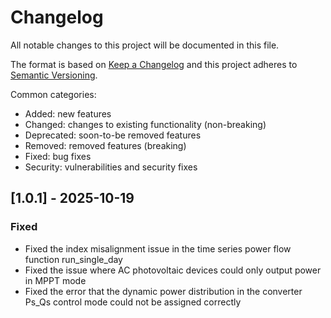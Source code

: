 # Changelog
  All notable changes to this project will be documented in this file.
  
  The format is based on [Keep a Changelog](https://keepachangelog.com/en/1.0.0/)
  and this project adheres to [Semantic Versioning](https://semver.org/).
  
  Common categories:
  - Added: new features
  - Changed: changes to existing functionality (non-breaking)
  - Deprecated: soon-to-be removed features
  - Removed: removed features (breaking)
  - Fixed: bug fixes
  - Security: vulnerabilities and security fixes
  
  ## [1.0.1] - 2025-10-19
  ### Fixed
  - Fixed the index misalignment issue in the time series power flow function run_single_day
  - Fixed the issue where AC photovoltaic devices could only output power in MPPT mode
  - Fixed the error that the dynamic power distribution in the converter Ps_Qs control mode could not be assigned correctly
  
  